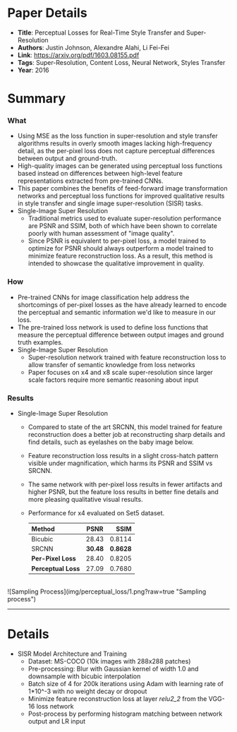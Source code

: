 # Paper Details

* **Title**: Perceptual Losses for Real-Time Style Transfer
and Super-Resolution
* **Authors**: Justin Johnson, Alexandre Alahi, Li Fei-Fei
* **Link**: https://arxiv.org/pdf/1603.08155.pdf
* **Tags**: Super-Resolution, Content Loss, Neural Network, Styles Transfer
* **Year**: 2016

# Summary

### What

  * Using MSE as the loss function in super-resolution and style transfer algorithms results in overly smooth images lacking high-frequency detail, as the per-pixel loss does not capture perceptual differences between output and ground-truth.
  * High-quality images can be generated using perceptual loss functions based instead on differences between high-level feature representations extracted from pre-trained CNNs.
  * This paper combines the benefits of feed-forward image transformation networks and perceptual loss functions for improved qualitative results in style transfer and single image super-resolution (SISR) tasks.
  * Single-Image Super Resolution
	  * Traditional metrics used to evaluate super-resolution performance are PSNR and SSIM, both of which have been shown to correlate poorly with human assessment of "image quality".
	  * Since PSNR is equivalent to per-pixel loss, a model trained to optimize for PSNR should always outperform a model trained to minimize feature reconstruction loss. As a result, this method is intended to showcase the qualitative improvement in quality.


### How

  * Pre-trained CNNs for image classification help address the shortcomings of per-pixel losses as the have already learned to encode the perceptual and semantic information we'd like to measure in our loss. 
  * The pre-trained loss network is used to define loss functions that measure the perceptual difference between output images and ground truth examples.
  * Single-Image Super Resolution
	  * Super-resolution network trained with feature reconstruction loss to allow transfer of semantic knowledge from loss networks
	  * Paper focuses on x4 and x8 scale super-resolution since larger scale factors require more semantic reasoning about input


### Results

  * Single-Image Super Resolution
	  * Compared to state of the art SRCNN, this model trained for feature reconstruction does a better job at reconstructing sharp details and find details, such as eyelashes on the baby image below.
	  * Feature reconstruction loss results in a slight cross-hatch pattern visible under magnification, which harms its PSNR and SSIM vs SRCNN.
	  * The same network with per-pixel loss results in fewer artifacts and higher PSNR, but the feature loss results in better fine details and more pleasing qualitative visual results.
	  * Performance for x4 evaluated on Set5 dataset.
	   
		| Method           | PSNR           | SSIM  |
		| -------------    |:-------------: | -----:|
		| Bicubic          | 28.43          | 0.8114|
		| SRCNN            | **30.48**          | **0.8628**|
		| **Per-Pixel Loss**   | 28.40          | 0.8205|
		| **Perceptual Loss**  | 27.09          | 0.7680|
	


<br>
![Sampling Process](img/perceptual_loss/1.png?raw=true "Sampling process")


-------------------------

# Details

* SISR Model Architecture and Training
  * Dataset: MS-COCO (10k images with 288x288 patches)
  * Pre-processing: Blur with Gaussian kernel of width 1.0 and downsample with bicubic interpolation
  * Batch size of 4 for 200k iterations using Adam with learning rate of 1*10^-3 with no weight decay or dropout
  * Minimize feature reconstruction loss at layer *relu2_2* from the VGG-16 loss network
  * Post-process by performing histogram matching between network output and LR input

